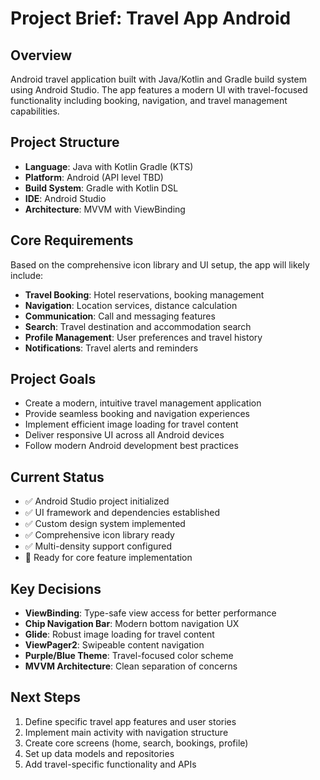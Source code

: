 # Project Brief: Travel App Android

## Overview
Android travel application built with Java/Kotlin and Gradle build system using Android Studio. The app features a modern UI with travel-focused functionality including booking, navigation, and travel management capabilities.

## Project Structure
- **Language**: Java with Kotlin Gradle (KTS)
- **Platform**: Android (API level TBD)
- **Build System**: Gradle with Kotlin DSL
- **IDE**: Android Studio
- **Architecture**: MVVM with ViewBinding

## Core Requirements
Based on the comprehensive icon library and UI setup, the app will likely include:
- **Travel Booking**: Hotel reservations, booking management
- **Navigation**: Location services, distance calculation
- **Communication**: Call and messaging features
- **Search**: Travel destination and accommodation search
- **Profile Management**: User preferences and travel history
- **Notifications**: Travel alerts and reminders

## Project Goals
- Create a modern, intuitive travel management application
- Provide seamless booking and navigation experiences
- Implement efficient image loading for travel content
- Deliver responsive UI across all Android devices
- Follow modern Android development best practices

## Current Status
- ✅ Android Studio project initialized
- ✅ UI framework and dependencies established
- ✅ Custom design system implemented
- ✅ Comprehensive icon library ready
- ✅ Multi-density support configured
- 🔄 Ready for core feature implementation

## Key Decisions
- **ViewBinding**: Type-safe view access for better performance
- **Chip Navigation Bar**: Modern bottom navigation UX
- **Glide**: Robust image loading for travel content
- **ViewPager2**: Swipeable content navigation
- **Purple/Blue Theme**: Travel-focused color scheme
- **MVVM Architecture**: Clean separation of concerns

## Next Steps
1. Define specific travel app features and user stories
2. Implement main activity with navigation structure
3. Create core screens (home, search, bookings, profile)
4. Set up data models and repositories
5. Add travel-specific functionality and APIs 